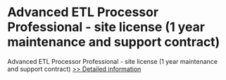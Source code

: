 # Advanced ETL Processor Professional - site license (1 year maintenance and support contract)
Advanced ETL Processor Professional - site license (1 year maintenance and support contract)
[>> Detailed information](https://secure.shareit.com/shareit/product.html?productid=300378668&affiliateid=200057808)